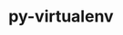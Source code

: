---
title: "py-virtualenv"
layout: cache
categories: [package, develop-2024-01-28]
meta: {"versions": ["20.24.5"], "compilers": ["gcc@=11.1.0", "gcc@=11.4.0", "gcc@=9.4.0", "oneapi@=2024.0.0"], "oss": ["ubuntu20.04", "ubuntu22.04"], "platforms": ["linux"], "targets": ["neoverse_v1", "neoverse_v2", "ppc64le", "x86_64_v3"], "stacks": ["data-vis-sdk", "e4s", "e4s-neoverse-v2", "e4s-neoverse_v1", "e4s-oneapi", "e4s-power", "root"], "num_specs": 8, "num_specs_by_stack": {"e4s-neoverse_v1": 1, "root": 8, "e4s-power": 1, "data-vis-sdk": 1, "e4s": 3, "e4s-neoverse-v2": 1, "e4s-oneapi": 1}}
spec_details: [{"hash": "74k7fxductlw7xoffhdlyzyj6pkrgoit", "compiler": "gcc@=11.4.0", "versions": ["20.24.5"], "os": "ubuntu20.04", "platform": "linux", "target": "neoverse_v1", "variants": ["build_system=python_pip"], "stacks": ["e4s-neoverse_v1", "root"], "size": "-", "tarball": "https://binaries.spack.io/releases/develop-2024-01-28/build_cache/linux-ubuntu20.04-neoverse_v1/gcc-11.4.0/py-virtualenv-20.24.5/linux-ubuntu20.04-neoverse_v1-gcc-11.4.0-py-virtualenv-20.24.5-74k7fxductlw7xoffhdlyzyj6pkrgoit.spack"}, {"hash": "d4ucnqhcnzfy72ks32v26wwcvrmmnslq", "compiler": "gcc@=9.4.0", "versions": ["20.24.5"], "os": "ubuntu20.04", "platform": "linux", "target": "ppc64le", "variants": ["build_system=python_pip"], "stacks": ["e4s-power", "root"], "size": "-", "tarball": "https://binaries.spack.io/releases/develop-2024-01-28/build_cache/linux-ubuntu20.04-ppc64le/gcc-9.4.0/py-virtualenv-20.24.5/linux-ubuntu20.04-ppc64le-gcc-9.4.0-py-virtualenv-20.24.5-d4ucnqhcnzfy72ks32v26wwcvrmmnslq.spack"}, {"hash": "e5lxpgupbpiujo3hgrrxbdo76jxq4cxs", "compiler": "gcc@=11.1.0", "versions": ["20.24.5"], "os": "ubuntu20.04", "platform": "linux", "target": "x86_64_v3", "variants": ["build_system=python_pip"], "stacks": ["data-vis-sdk", "root"], "size": "-", "tarball": "https://binaries.spack.io/releases/develop-2024-01-28/build_cache/linux-ubuntu20.04-x86_64_v3/gcc-11.1.0/py-virtualenv-20.24.5/linux-ubuntu20.04-x86_64_v3-gcc-11.1.0-py-virtualenv-20.24.5-e5lxpgupbpiujo3hgrrxbdo76jxq4cxs.spack"}, {"hash": "oxhjqpqqom2qtziu42qm7hzuhyqrd75w", "compiler": "gcc@=11.4.0", "versions": ["20.24.5"], "os": "ubuntu20.04", "platform": "linux", "target": "x86_64_v3", "variants": ["build_system=python_pip"], "stacks": ["e4s", "root"], "size": "-", "tarball": "https://binaries.spack.io/releases/develop-2024-01-28/build_cache/linux-ubuntu20.04-x86_64_v3/gcc-11.4.0/py-virtualenv-20.24.5/linux-ubuntu20.04-x86_64_v3-gcc-11.4.0-py-virtualenv-20.24.5-oxhjqpqqom2qtziu42qm7hzuhyqrd75w.spack"}, {"hash": "u4cp7d62gmphpkbm2ipoacwbsfkc67en", "compiler": "gcc@=11.4.0", "versions": ["20.24.5"], "os": "ubuntu20.04", "platform": "linux", "target": "x86_64_v3", "variants": ["build_system=python_pip"], "stacks": ["e4s", "root"], "size": "-", "tarball": "https://binaries.spack.io/releases/develop-2024-01-28/build_cache/linux-ubuntu20.04-x86_64_v3/gcc-11.4.0/py-virtualenv-20.24.5/linux-ubuntu20.04-x86_64_v3-gcc-11.4.0-py-virtualenv-20.24.5-u4cp7d62gmphpkbm2ipoacwbsfkc67en.spack"}, {"hash": "zmusppdrfi2rhcc6sc4mp5njvvois65k", "compiler": "gcc@=11.4.0", "versions": ["20.24.5"], "os": "ubuntu20.04", "platform": "linux", "target": "x86_64_v3", "variants": ["build_system=python_pip"], "stacks": ["e4s", "root"], "size": "-", "tarball": "https://binaries.spack.io/releases/develop-2024-01-28/build_cache/linux-ubuntu20.04-x86_64_v3/gcc-11.4.0/py-virtualenv-20.24.5/linux-ubuntu20.04-x86_64_v3-gcc-11.4.0-py-virtualenv-20.24.5-zmusppdrfi2rhcc6sc4mp5njvvois65k.spack"}, {"hash": "ka6jo6j7hlzbbpv6f4suiud6flir7knl", "compiler": "gcc@=11.4.0", "versions": ["20.24.5"], "os": "ubuntu22.04", "platform": "linux", "target": "neoverse_v2", "variants": ["build_system=python_pip"], "stacks": ["root", "e4s-neoverse-v2"], "size": "-", "tarball": "https://binaries.spack.io/releases/develop-2024-01-28/build_cache/linux-ubuntu22.04-neoverse_v2/gcc-11.4.0/py-virtualenv-20.24.5/linux-ubuntu22.04-neoverse_v2-gcc-11.4.0-py-virtualenv-20.24.5-ka6jo6j7hlzbbpv6f4suiud6flir7knl.spack"}, {"hash": "vrghrhb3os4ligwl7m7cfhxksxs4lmri", "compiler": "oneapi@=2024.0.0", "versions": ["20.24.5"], "os": "ubuntu22.04", "platform": "linux", "target": "x86_64_v3", "variants": ["build_system=python_pip"], "stacks": ["e4s-oneapi", "root"], "size": "-", "tarball": "https://binaries.spack.io/releases/develop-2024-01-28/build_cache/linux-ubuntu22.04-x86_64_v3/oneapi-2024.0.0/py-virtualenv-20.24.5/linux-ubuntu22.04-x86_64_v3-oneapi-2024.0.0-py-virtualenv-20.24.5-vrghrhb3os4ligwl7m7cfhxksxs4lmri.spack"}]
---